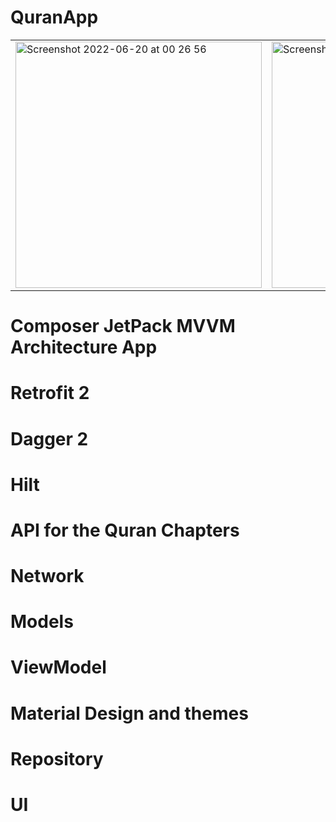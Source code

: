 # QuranApp
<table>
  <td>
<img width="394" alt="Screenshot 2022-06-20 at 00 26 56" src="https://user-images.githubusercontent.com/26028054/174504335-1f9262bb-1398-4608-8f2a-64c8c77ab2dc.png"></td><td>
<img width="394" alt="Screenshot 2022-06-20 at 00 26 42" src="https://user-images.githubusercontent.com/26028054/174504337-5dc03b7f-41ce-4dd4-b3de-11cb1bc14285.png"></td></table>

# Composer JetPack MVVM Architecture App
# Retrofit 2
# Dagger 2
# Hilt
# API for the Quran Chapters
# Network
# Models
# ViewModel
# Material Design and themes
# Repository
# UI

